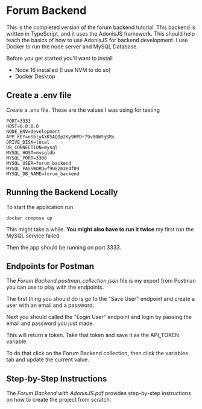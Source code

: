 # Forum Backend

This is the completed version of the forum backend tutorial. 
This backend is written in TypeScript, and it uses the AdonisJS 
framework. This should help teach the basics of how to use 
AdonisJS for backend development. I use Docker to run the node 
server and MySQL Database.

Before you get started you'll want to install
 - Node 16 installed (I use NVM to do so)
 - Docker Desktop

## Create a .env file

Create a .env file. These are the values I was using for testing

    PORT=3333
    HOST=0.0.0.0
    NODE_ENV=development
    APP_KEY=nSblyAXK5AQOp2Ky9HPDr79v80WYgSMs
    DRIVE_DISK=local
    DB_CONNECTION=mysql
    MYSQL_HOST=mysqldb
    MYSQL_PORT=3306
    MYSQL_USER=forum_backend
    MYSQL_PASSWORD=f9082m3e4f09
    MYSQL_DB_NAME=forum_backend


## Running the Backend Locally

To start the application run 

    docker compose up

This might take a while. **You might also have to run it twice** 
my first run the MySQL service failed. 

Then the app should be running on port 3333.

## Endpoints for Postman

The *Forum Backend.postman_collection.json* file is my
export from Postman you can use to play with the endpoints.

The first thing you should do is go to the "Save User"
endpoint and create a user with an email and a password.

Next you should called the "Login User" endpoint and 
login by passing the email and password you just made.

This will return a token. Take that token and save it
as the API_TOKEN variable. 

To do that click on the Forum Backend collection, 
then click the variables tab and update the current value.

## Step-by-Step Instructions

The *Forum Backend with AdonisJS.pdf* provides step-by-step 
instructions on how to create the project from scratch.



